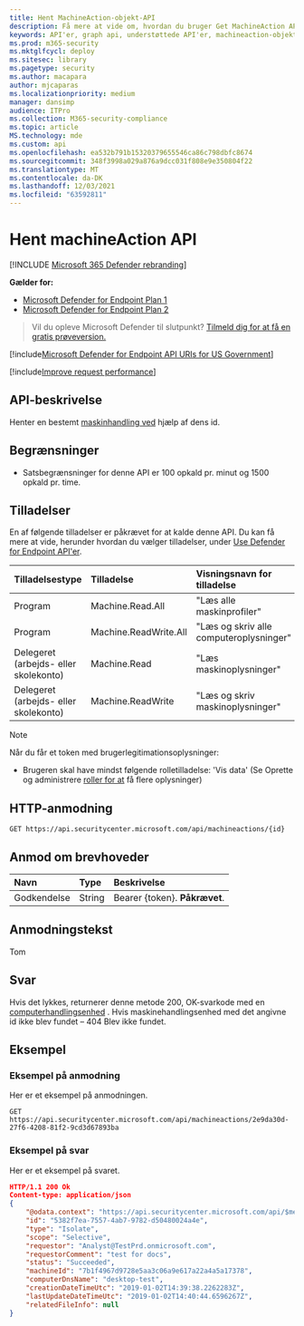 ```yaml
---
title: Hent MachineAction-objekt-API
description: Få mere at vide om, hvordan du bruger Get MachineAction API til at hente en bestemt maskinhandling ved hjælp af dens id i Microsoft Defender til slutpunkt.
keywords: API'er, graph api, understøttede API'er, machineaction-objekt
ms.prod: m365-security
ms.mktglfcycl: deploy
ms.sitesec: library
ms.pagetype: security
ms.author: macapara
author: mjcaparas
ms.localizationpriority: medium
manager: dansimp
audience: ITPro
ms.collection: M365-security-compliance
ms.topic: article
MS.technology: mde
ms.custom: api
ms.openlocfilehash: ea532b791b15320379655546ca86c798dbfc8674
ms.sourcegitcommit: 348f3998a029a876a9dcc031f808e9e350804f22
ms.translationtype: MT
ms.contentlocale: da-DK
ms.lasthandoff: 12/03/2021
ms.locfileid: "63592811"
---
```

# <a name="get-machineaction-api"></a>Hent machineAction API

[!INCLUDE [Microsoft 365 Defender rebranding](../../includes/microsoft-defender.md)]

**Gælder for:** 
- [Microsoft Defender for Endpoint Plan 1](https://go.microsoft.com/fwlink/?linkid=2154037)
- [Microsoft Defender for Endpoint Plan 2](https://go.microsoft.com/fwlink/?linkid=2154037)

> Vil du opleve Microsoft Defender til slutpunkt? [Tilmeld dig for at få en gratis prøveversion.](https://signup.microsoft.com/create-account/signup?products=7f379fee-c4f9-4278-b0a1-e4c8c2fcdf7e&ru=https://aka.ms/MDEp2OpenTrial?ocid=docs-wdatp-exposedapis-abovefoldlink)

[!include[Microsoft Defender for Endpoint API URIs for US Government](../../includes/microsoft-defender-api-usgov.md)]

[!include[Improve request performance](../../includes/improve-request-performance.md)]

## <a name="api-description"></a>API-beskrivelse

Henter en bestemt [maskinhandling ved](machineaction.md) hjælp af dens id.

## <a name="limitations"></a>Begrænsninger

- Satsbegrænsninger for denne API er 100 opkald pr. minut og 1500 opkald pr. time.

## <a name="permissions"></a>Tilladelser

En af følgende tilladelser er påkrævet for at kalde denne API. Du kan få mere at vide, herunder hvordan du vælger tilladelser, under [Use Defender for Endpoint API'er](apis-intro.md).

Tilladelsestype|Tilladelse|Visningsnavn for tilladelse
:---|:---|:---
Program|Machine.Read.All|"Læs alle maskinprofiler"
Program|Machine.ReadWrite.All|"Læs og skriv alle computeroplysninger"
Delegeret (arbejds- eller skolekonto)|Machine.Read|"Læs maskinoplysninger"
Delegeret (arbejds- eller skolekonto)|Machine.ReadWrite|"Læs og skriv maskinoplysninger"

> [!NOTE]
> Når du får et token med brugerlegitimationsoplysninger:
>
> - Brugeren skal have mindst følgende rolletilladelse: 'Vis data' (Se Oprette og administrere [roller for at](user-roles.md) få flere oplysninger)

## <a name="http-request"></a>HTTP-anmodning

```http
GET https://api.securitycenter.microsoft.com/api/machineactions/{id}
```

## <a name="request-headers"></a>Anmod om brevhoveder

Navn|Type|Beskrivelse
:---|:---|:---
Godkendelse|String|Bearer {token}. **Påkrævet**.

## <a name="request-body"></a>Anmodningstekst

Tom

## <a name="response"></a>Svar

Hvis det lykkes, returnerer denne metode 200, OK-svarkode med en [computerhandlingsenhed](machineaction.md) . Hvis maskinehandlingsenhed med det angivne id ikke blev fundet – 404 Blev ikke fundet.

## <a name="example"></a>Eksempel

### <a name="example-request"></a>Eksempel på anmodning

Her er et eksempel på anmodningen.

```http
GET https://api.securitycenter.microsoft.com/api/machineactions/2e9da30d-27f6-4208-81f2-9cd3d67893ba
```

### <a name="response-example"></a>Eksempel på svar

Her er et eksempel på svaret.

```json
HTTP/1.1 200 Ok
Content-type: application/json
{
    "@odata.context": "https://api.securitycenter.microsoft.com/api/$metadata#MachineActions/$entity",
    "id": "5382f7ea-7557-4ab7-9782-d50480024a4e",
    "type": "Isolate",
    "scope": "Selective",
    "requestor": "Analyst@TestPrd.onmicrosoft.com",
    "requestorComment": "test for docs",
    "status": "Succeeded",
    "machineId": "7b1f4967d9728e5aa3c06a9e617a22a4a5a17378",
    "computerDnsName": "desktop-test",
    "creationDateTimeUtc": "2019-01-02T14:39:38.2262283Z",
    "lastUpdateDateTimeUtc": "2019-01-02T14:40:44.6596267Z",
    "relatedFileInfo": null
}
```
